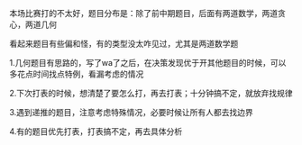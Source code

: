本场比赛打的不太好，题目分布是：除了前中期题目，后面有两道数学，两道贪心，两道几何

看起来题目有些偏和怪，有的类型没太咋见过，尤其是两道数学题



1.几何题目有思路的，写了wa了之后，在决策发现优于开其他题目的时候，可以多花点时间找点特例，看漏考虑的情况

2.下次打表的时候，想清楚了要怎么打，再去打表；十分钟搞不定，就放弃找规律

3.遇到递推的题目，注意考虑特殊情况，必要时候让所有人都去找边界

4.有的题目优先打表，打表搞不定，再去具体分析